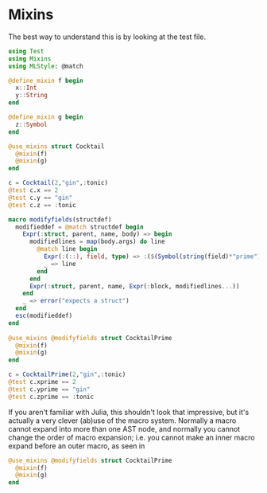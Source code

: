 # Mixins

The best way to understand this is by looking at the test file.

``` julia
using Test
using Mixins
using MLStyle: @match

@define_mixin f begin
  x::Int
  y::String
end

@define_mixin g begin
  z::Symbol
end

@use_mixins struct Cocktail
  @mixin(f)
  @mixin(g)
end

c = Cocktail(2,"gin",:tonic)
@test c.x == 2
@test c.y == "gin"
@test c.z == :tonic

macro modifyfields(structdef)
  modifieddef = @match structdef begin
    Expr(:struct, parent, name, body) => begin
      modifiedlines = map(body.args) do line
        @match line begin
          Expr(:(::), field, type) => :($(Symbol(string(field)*"prime")) :: $(type))
          _ => line
        end
      end
      Expr(:struct, parent, name, Expr(:block, modifiedlines...))
    end
    _ => error("expects a struct")
  end
  esc(modifieddef)
end
      
@use_mixins @modifyfields struct CocktailPrime
  @mixin(f)
  @mixin(g)
end

c = CocktailPrime(2,"gin",:tonic)
@test c.xprime == 2
@test c.yprime == "gin"
@test c.zprime == :tonic
```

If you aren't familiar with Julia, this shouldn't look that impressive, but it's actually a very clever (ab)use of the macro system. Normally a macro cannot expand into more than one AST node, and normally you cannot change the order of macro expansion; i.e. you cannot make an inner macro expand before an outer macro, as seen in

``` julia
@use_mixins @modifyfields struct CocktailPrime
  @mixin(f)
  @mixin(g)
end
```


